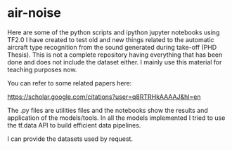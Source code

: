 # air-noise
Here are some of the python scripts and ipython jupyter notebooks using TF2.0 I have created to test old and new things related to the
automatic aircraft type recognition from the sound generated during take-off (PHD Thesis). This is not a complete repository
having everything that has been done and does not include the dataset either. I mainly use this material for teaching purposes now.

You can refer to some related papers here:

https://scholar.google.com/citations?user=q8RTRHkAAAAJ&hl=en

The .py files are utilities files and the notebooks show the results and application of the models/tools. In all the models implemented I tried to use the tf.data API to build efficient data pipelines.

I can provide the datasets used by request.
